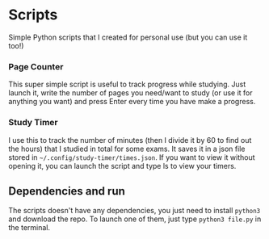 # Scripts
Simple Python scripts that I created for personal use (but you can use it too!)

### Page Counter
This super simple script is useful to track progress while studying. Just launch it, write the number of pages you need/want to study (or use it for anything you want) and press Enter every time you have make a progress.

### Study Timer
I use this to track the number of minutes (then I divide it by 60 to find out the hours) that I studied in total for some exams. It saves it in a json file stored in `~/.config/study-timer/times.json`. If you want to view it without opening it, you can launch the script and type ls to view your timers. 

## Dependencies and run
The scripts doesn't have any dependencies, you just need to install `python3` and download the repo.
To launch one of them, just type `python3 file.py` in the terminal.

